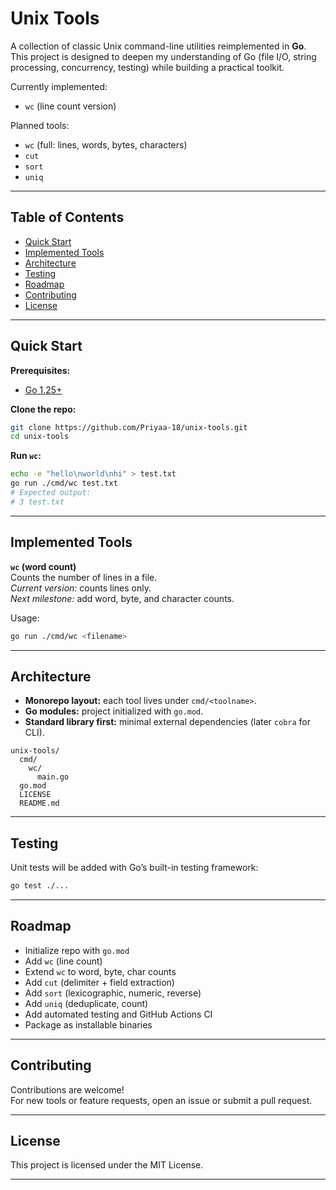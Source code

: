 # Unix Tools

A collection of classic Unix command-line utilities reimplemented in **Go**.  
This project is designed to deepen my understanding of Go (file I/O, string processing, concurrency, testing) while building a practical toolkit.

Currently implemented:
- `wc` (line count version)

Planned tools:
- `wc` (full: lines, words, bytes, characters)
- `cut`
- `sort`
- `uniq`

---

## Table of Contents
- [Quick Start](#quick-start)
- [Implemented Tools](#implemented-tools)
- [Architecture](#architecture)
- [Testing](#testing)
- [Roadmap](#roadmap)
- [Contributing](#contributing)
- [License](#license)

---

## Quick Start

**Prerequisites:**
- [Go 1.25+](https://go.dev/dl/)

**Clone the repo:**
```bash
git clone https://github.com/Priyaa-18/unix-tools.git
cd unix-tools
```

**Run `wc`:**
```bash
echo -e "hello\nworld\nhi" > test.txt
go run ./cmd/wc test.txt
# Expected output:
# 3 test.txt
```

---

## Implemented Tools
**`wc` (word count)**  
Counts the number of lines in a file.  
*Current version:* counts lines only.  
*Next milestone:* add word, byte, and character counts.

Usage:
```bash
go run ./cmd/wc <filename>
```

---

## Architecture
- **Monorepo layout:** each tool lives under `cmd/<toolname>`.
- **Go modules:** project initialized with `go.mod`.
- **Standard library first:** minimal external dependencies (later `cobra` for CLI).

```text
unix-tools/
  cmd/
    wc/
      main.go
  go.mod
  LICENSE
  README.md
```

---

## Testing
Unit tests will be added with Go’s built-in testing framework:

```bash
go test ./...
```

---

## Roadmap
- Initialize repo with `go.mod`
- Add `wc` (line count)
- Extend `wc` to word, byte, char counts
- Add `cut` (delimiter + field extraction)
- Add `sort` (lexicographic, numeric, reverse)
- Add `uniq` (deduplicate, count)
- Add automated testing and GitHub Actions CI
- Package as installable binaries

---

## Contributing
Contributions are welcome!  
For new tools or feature requests, open an issue or submit a pull request.

---

## License

This project is licensed under the MIT License.

---